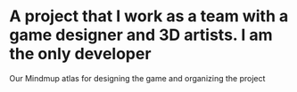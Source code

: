 # A project that I work as a team with a game designer and 3D artists. I am the only developer

Our Mindmup atlas for designing the game and organizing the project
